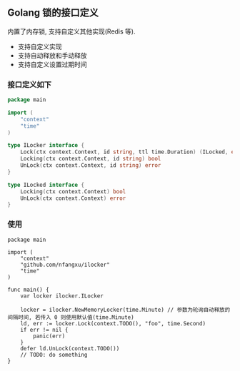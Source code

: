 ## Golang 锁的接口定义

内置了内存锁, 支持自定义其他实现(Redis 等).

- 支持自定义实现
- 支持自动释放和手动释放
- 支持自定义设置过期时间

### 接口定义如下

```go
package main

import (
	"context"
	"time"
)

type ILocker interface {
	Lock(ctx context.Context, id string, ttl time.Duration) (ILocked, error)
	Locking(ctx context.Context, id string) bool
	UnLock(ctx context.Context, id string) error
}

type ILocked interface {
	Locking(ctx context.Context) bool
	UnLock(ctx context.Context) error
}
```

### 使用

```golang
package main

import (
	"context"
	"github.com/nfangxu/ilocker"
	"time"
)

func main() {
    var locker ilocker.ILocker

	locker = ilocker.NewMemoryLocker(time.Minute) // 参数为轮询自动释放的间隔时间, 若传入 0 则使用默认值(time.Minute)
	ld, err := locker.Lock(context.TODO(), "foo", time.Second)
	if err != nil {
		panic(err)
	}
	defer ld.UnLock(context.TODO())
	// TODO: do something
}

```
